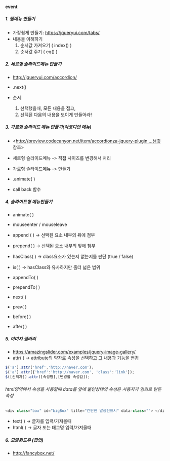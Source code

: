 #### event

##### 1. 탭메뉴 만들기

- 가장쉽게 만들기: <https://jqueryui.com/tabs/>
- 내용을 이해하기
  1. 순서값 가져오기 ( index() )
  2. 순서값 주기 ( eq() )



##### 2. 세로형 슬라이드메뉴 만들기

- <http://jqueryui.com/accordion/>


- .next()
- 순서
  1. 선택했을때, 모든 내용을 접고,
  2. 선택된 다음의 내용을 보이게 만들어라!



##### 3. 가로형 슬라이드 메뉴 만들기(아코디언 메뉴)

- <http://preview.codecanyon.net/item/accordionza-jquery-plugin....샘깃 참조>


- 세로형 슬라이드메뉴       -> 직접 사이즈를 변경해서 처리
- 가로형 슬라이드메뉴       -> 만들기
- .animate( )
- call back 함수


##### 4. 슬라이드형 메뉴만들기

- animate( )
- mouseenter / mouseleave
- append ( )       -> 선택된 요소 내부의 뒤에 첨부
- prepend( )       -> 선택된 요소 내부의 앞에 첨부
- hasClass( )       -> class요소가 있는지 없는지를 판단 (true / false)
- is( )                    -> hasClass와 유사하지만 좀더 넓은 범위



- appendTo( )
- prependTo( )
- next( )
- prev( )
- before( )
- after( )

##### 5. 이미지 갤러리

- <https://amazingslider.com/examples/jquery-image-gallery/>
- attr( )                  -> attribute의 약자로 속성을 선택하고 그 내용과 기능을 변경

```javascript
$('a').attr('href','http://naver.com');
$('a').attr({'href':'http://naver.com', 'class':'link'});
$([선택자]).attr([속성명],[변경할 속성값]);
```

###### html영역에서 속성을 사용할때 data를 앞에 붙인상태의 속성은 사용자가 임의로 만든 속성

```javascript
<div class="box" id="bigBox" title="간단한 말풍선표시" data-class=""> </div>
```

- text( )	     -> 글자를 입력/가져올때
- html( )         -> 글자 또는 태그명 입력/가져올때



##### 6. 모달윈도우 (팝업)

- <http://fancybox.net/>